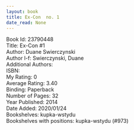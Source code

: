 ```yaml
---
layout: book
title: Ex-Con  no. 1
date_read: None
---
```


Book Id: 23790448<br />
Title: Ex-Con #1<br />
Author: Duane Swierczynski<br />
Author l-f: Swierczynski, Duane<br />
Additional Authors: <br />
ISBN: <br />
My Rating: 0<br />
Average Rating: 3.40<br />
Binding: Paperback<br />
Number of Pages: 32<br />
Year Published: 2014<br />
Date Added: 2020/01/24<br />
Bookshelves: kupka-wstydu<br />
Bookshelves with positions: kupka-wstydu (#973)<br />

